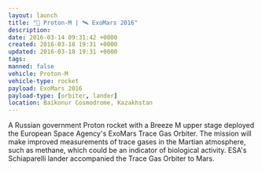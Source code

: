 ```yaml
---
layout: launch
title: "🚀 Proton-M | 🛰 ExoMars 2016"
description:
date: 2016-03-14 09:31:42 +0000
created: 2016-03-18 19:31 +0000
updated: 2016-03-18 19:31 +0000
tags:
manned: false
vehicle: Proton-M
vehicle-type: rocket
payload: ExoMars 2016
payload-type: [orbiter, lander]
location: Baikonur Cosmodrome, Kazakhstan
---
```


A Russian government Proton rocket with a Breeze M upper stage deployed the European Space Agency's ExoMars Trace Gas Orbiter. The mission will make improved measurements of trace gases in the Martian atmosphere, such as methane, which could be an indicator of biological activity. ESA's Schiaparelli lander accompanied the Trace Gas Orbiter to Mars.
